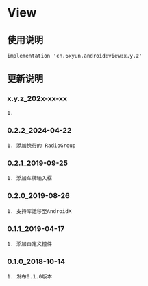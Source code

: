 View
===

使用说明
---
```
implementation 'cn.6xyun.android:view:x.y.z'
```

更新说明
---
### x.y.z_202x-xx-xx
    1. 

### 0.2.2_2024-04-22
    1. 添加换行的 RadioGroup

### 0.2.1_2019-09-25
    1. 添加车牌输入框

### 0.2.0_2019-08-26
    1. 支持库迁移至AndroidX

### 0.1.1_2019-04-17
    1. 添加自定义控件

### 0.1.0_2018-10-14
    1. 发布0.1.0版本